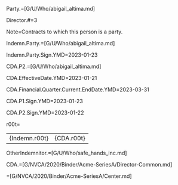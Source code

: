 Party.=[G/U/Who/abigail_altima.md]

Director.#=3

Note=Contracts to which this person is a party.

Indemn.Party.=[G/U/Who/abigail_altima.md]

Indemn.Party.Sign.YMD=2023-01-23

CDA.P2.=[G/U/Who/abigail_altima.md]

CDA.EffectiveDate.YMD=2023-01-21

CDA.Financial.Quarter.Current.EndDate.YMD=2023-03-31

CDA.P1.Sign.YMD=2023-01-23

CDA.P2.Sign.YMD=2023-01-22

r00t=<table><tr><td valign='top'>{Indemn.r00t}</td><td valign='top'>{CDA.r00t}</td></tr></table>

OtherIndemnitor.=[G/U/Who/safe_hands_inc.md]

CDA.=[G/NVCA/2020/Binder/Acme-SeriesA/Director-Common.md]

=[G/NVCA/2020/Binder/Acme-SeriesA/Center.md]

